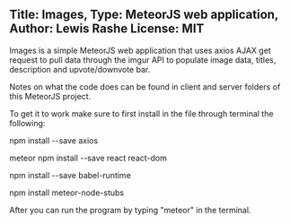 Title: Images, Type: MeteorJS web application, Author: Lewis Rashe License: MIT
----------------------------------

Images is a simple MeteorJS web application that uses axios AJAX get
request to pull data through the imgur API to populate image data,
titles, description and upvote/downvote bar.

Notes on what the code does can be found in client and server folders of this MeteorJS project.

To get it to work make sure to first install in the file through terminal the following:

npm install --save axios

meteor npm install --save react react-dom

npm install --save babel-runtime

npm install meteor-node-stubs

After you can run the program by typing "meteor" in the terminal.
